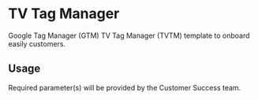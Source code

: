 # TV Tag Manager
Google Tag Manager (GTM) TV Tag Manager (TVTM) template to onboard easily customers. 

## Usage
Required parameter(s) will be provided by the Customer Success team.

